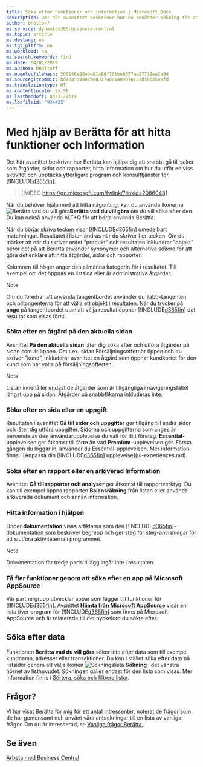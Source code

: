 ```yaml
---
title: Söka efter Funktioner och information | Microsoft Docs
description: Det här avsnittet beskriver hur du använder sökning för att hitta åtgärder, sidor, rapporter, dokumentation och data, samt andra program och rådgivning.
author: bholtorf
ms.service: dynamics365-business-central
ms.topic: article
ms.devlang: na
ms.tgt_pltfrm: na
ms.workload: na
ms.search.keywords: find
ms.date: 04/01/2019
ms.author: bholtorf
ms.openlocfilehash: 309146e68abe91a89f761be0957ae27718ee2a0d
ms.sourcegitcommit: bd78a5d990c9e83174da1409076c22df8b35eafd
ms.translationtype: HT
ms.contentlocale: sv-SE
ms.lasthandoff: 03/31/2019
ms.locfileid: "934425"
---
```

# <a name="using-tell-me-to-find-features-and-information"></a>Med hjälp av Berätta för att hitta funktioner och Information  
Det här avsnittet beskriver hur Berätta kan hjälpa dig att snabbt gå till saker som åtgärder, sidor och rapporter, hitta information om hur du utför en viss aktivitet och upptäcka ytterligare program och konsulttjänster för [!INCLUDE[d365fin](includes/d365fin_md.md)].  
  

> [!VIDEO https://go.microsoft.com/fwlink/?linkid=2086048]

När du behöver hjälp med att hitta någonting, kan du använda ikonerna ![Berätta vad du vill göra](media/ui-search/search.png "Sök efter sidan eller rapporten")**Berätta vad du vill göra** om du vill söka efter den. Du kan också använda ALT+Q för att börja använda Berätta.

När du börjar skriva tecken visar [!INCLUDE[d365fin](includes/d365fin_md.md)] omedelbart matchningar. Resultatet i listan ändras när du skriver fler tecken. Om du märker att när du skriver ordet "produkt" och resultaten inkluderar "objekt" beror det på att Berätta använder synonymer och alternativa sökord för att göra det enklare att hitta åtgärder, sidor och rapporter. 

Kolumnen till höger anger den allmänna kategorin för i resultatet. Till exempel om det öppnas en listsida eller är administrativa åtgärder.  

> [!NOTE]  
>   Om du föredrar att använda tangentbordet använder du Tabb-tangenten och piltangenterna för att välja ett objekt i resultaten. När du trycker på **ange** på tangentbordet utan att välja resultat öppnar [!INCLUDE[d365fin](includes/d365fin_md.md)] det resultat som visas först.

### <a name="find-an-action-on-the-current-page"></a>Söka efter en åtgärd på den aktuella sidan
Avsnittet **På den aktuella sidan** låter dig söka efter och utföra åtgärder på sidan som är öppen. Om t.ex. sidan Försäljningsoffert är öppen och du skriver ”kund”, inkluderar avsnittet en åtgärd som öppnar kundkortet för den kund som har valts på försäljningsofferten. 

> [!NOTE]  
>   Listan innehåller endast de åtgärder som är tillgängliga i navigeringsfältet längst upp på sidan. Åtgärder på snabbflikarna inkluderas inte.  

### <a name="find-a-page-or-a-task"></a>Söka efter en sida eller en uppgift
Resultaten i avsnittet **Gå till sidor och uppgifter** ger tillgång till andra sidor och låter dig utföra uppgifter. Sidorna och uppgifterna som anges är beroende av den användarupplevelse du valt för ditt företag. **Essential**-upplevelsen ger åtkomst till färre än vad **Premium**-upplevelsen gör. Första gången du loggar in, använder du Essential-upplevelsen. Mer information finns i [Anpassa din [!INCLUDE[d365fin](includes/d365fin_md.md)] upplevelse](ui-experiences.md).

### <a name="find-a-report-or-archived-information"></a>Söka efter en rapport eller en arkiverad Information
Avsnittet **Gå till rapporter och analyser** ger åtkomst till rapportverktyg. Du kan till exempel öppna rapporten **Balansräkning** från listan eller använda arkiverade dokument och annan information.  

### <a name="find-information-in-the-help"></a>Hitta information i hjälpen
Under **dokumentation** visas artiklarna som den [!INCLUDE[d365fin](includes/d365fin_md.md)]-dokumentation som beskriver begrepp och ger steg för steg-anvisningar för att slutföra aktiviteterna i programmet.    

> [!NOTE]  
>   Dokumentation för tredje parts tillägg ingår inte i resultaten. 

### <a name="get-more-functionality-by-finding-an-app-on-microsoft-appsource"></a>Få fler funktioner genom att söka efter en app på Microsoft AppSource
Vår partnergrupp utvecklar appar som lägger till funktioner för [!INCLUDE[d365fin](includes/d365fin_md.md)]. Avsnittet **Hämta från Microsoft AppSource** visar en lista över program för [!INCLUDE[d365fin](includes/d365fin_md.md)] som finns på Microsoft AppSource och är relaterade till det nyckelord du sökte efter.

## <a name="searching-for-data"></a>Söka efter data
Funktionen **Berätta vad du vill göra** söker inte efter data som till exempel kundnamn, adresser eller transaktioner. Du kan i stället söka efter data på listsidor genom att välja ikonen ![Sökningslista](media/ui-search/search-list.png "ikonen Sökningslista") **Sökning** i det vänstra hörnet av listhuvudet. Sökningen gäller endast för den lista som visas. Mer information finns i [Sörtera, söka och filtrera listor](ui-enter-criteria-filters.md).

## <a name="questions"></a>Frågor?
Vi har visat Berätta för mig för ett antal intressenter, noterat de frågor som de har gemensamt och använt våra anteckningar till en lista av vanliga frågor. Om du är intresserad, se [Vanliga frågor Berätta ](ui-search-faq.md).

## <a name="see-also"></a>Se även
[Arbeta med Business Central](ui-work-product.md)
